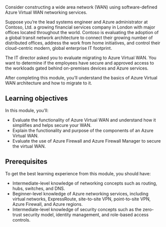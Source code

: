 Consider constructing a wide area network (WAN) using software-defined Azure Virtual WAN networking services.

Suppose you’re the lead systems engineer and Azure administrator at Contoso, Ltd. a growing financial services company in London with major offices located throughout the world. Contoso is evaluating the adoption of a global transit network architecture to connect their growing number of distributed offices, address the work from home initiatives, and control their cloud-centric modern, global enterprise IT footprint.

The IT director asked you to evaluate migrating to Azure Virtual WAN. You want to determine if the employees have secure and approved access to the workloads gated behind on-premises devices and Azure services.

After completing this module, you’ll understand the basics of Azure Virtual WAN architecture and how to migrate to it.

## Learning objectives

In this module, you’ll:

- Evaluate the functionality of Azure Virtual WAN and understand how it simplifies and helps secure your WAN.
- Explain the functionality and purpose of the components of an Azure Virtual WAN.
- Evaluate the use of Azure Firewall and Azure Firewall Manager to secure the virtual WAN.

## Prerequisites

To get the best learning experience from this module, you should have:

- Intermediate-level knowledge of networking concepts such as routing, hubs, switches, and DNS.
- Beginner-level knowledge of Azure networking services, including virtual networks, ExpressRoute, site-to-site VPN, point-to-site VPN, Azure Firewall, and Azure regions.
- Intermediate-level knowledge of security concepts such as the zero-trust security model, identity management, and role-based access controls.

 